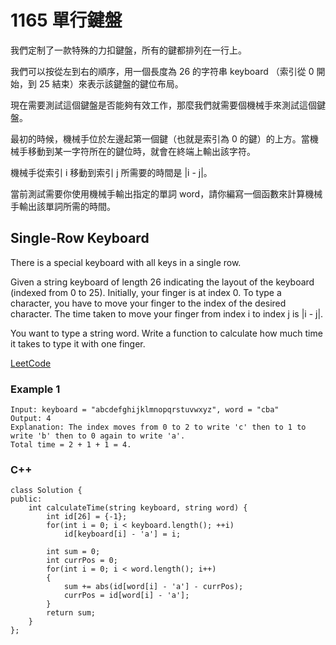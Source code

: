 # 1165 單行鍵盤

我們定制了一款特殊的力扣鍵盤，所有的鍵都排列在一行上。

我們可以按從左到右的順序，用一個長度為 26 的字符串 keyboard （索引從 0 開始，到 25 結束）來表示該鍵盤的鍵位布局。

現在需要測試這個鍵盤是否能夠有效工作，那麼我們就需要個機械手來測試這個鍵盤。

最初的時候，機械手位於左邊起第一個鍵（也就是索引為 0 的鍵）的上方。當機械手移動到某一字符所在的鍵位時，就會在終端上輸出該字符。

機械手從索引 i 移動到索引 j 所需要的時間是 |i - j|。

當前測試需要你使用機械手輸出指定的單詞 word，請你編寫一個函數來計算機械手輸出該單詞所需的時間。

## Single-Row Keyboard

There is a special keyboard with all keys in a single row.

Given a string keyboard of length 26 indicating the layout of the keyboard (indexed from 0 to 25). Initially, your finger is at index 0. To type a character, you have to move your finger to the index of the desired character. The time taken to move your finger from index i to index j is |i - j|.

You want to type a string word. Write a function to calculate how much time it takes to type it with one finger.

[LeetCode](https://leetcode-cn.com/problems/single-row-keyboard/)

### Example 1
```
Input: keyboard = "abcdefghijklmnopqrstuvwxyz", word = "cba"
Output: 4
Explanation: The index moves from 0 to 2 to write 'c' then to 1 to write 'b' then to 0 again to write 'a'.
Total time = 2 + 1 + 1 = 4. 
```

### C++ 

```
class Solution {
public:
    int calculateTime(string keyboard, string word) {
        int id[26] = {-1};
        for(int i = 0; i < keyboard.length(); ++i)
            id[keyboard[i] - 'a'] = i;
        
        int sum = 0;
        int currPos = 0;
        for(int i = 0; i < word.length(); i++)
        {
            sum += abs(id[word[i] - 'a'] - currPos);
            currPos = id[word[i] - 'a'];   
        }           
        return sum;
    }
};
```

